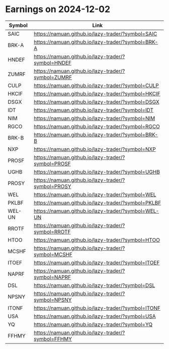 # Earnings on 2024-12-02

| Symbol | Link |
| ---| --- |
| SAIC | https://namuan.github.io/lazy-trader/?symbol=SAIC |
| BRK-A | https://namuan.github.io/lazy-trader/?symbol=BRK-A |
| HNDEF | https://namuan.github.io/lazy-trader/?symbol=HNDEF |
| ZUMRF | https://namuan.github.io/lazy-trader/?symbol=ZUMRF |
| CULP | https://namuan.github.io/lazy-trader/?symbol=CULP |
| HKCIF | https://namuan.github.io/lazy-trader/?symbol=HKCIF |
| DSGX | https://namuan.github.io/lazy-trader/?symbol=DSGX |
| IDT | https://namuan.github.io/lazy-trader/?symbol=IDT |
| NIM | https://namuan.github.io/lazy-trader/?symbol=NIM |
| RGCO | https://namuan.github.io/lazy-trader/?symbol=RGCO |
| BRK-B | https://namuan.github.io/lazy-trader/?symbol=BRK-B |
| NXP | https://namuan.github.io/lazy-trader/?symbol=NXP |
| PROSF | https://namuan.github.io/lazy-trader/?symbol=PROSF |
| UGHB | https://namuan.github.io/lazy-trader/?symbol=UGHB |
| PROSY | https://namuan.github.io/lazy-trader/?symbol=PROSY |
| WEL | https://namuan.github.io/lazy-trader/?symbol=WEL |
| PKLBF | https://namuan.github.io/lazy-trader/?symbol=PKLBF |
| WEL-UN | https://namuan.github.io/lazy-trader/?symbol=WEL-UN |
| RROTF | https://namuan.github.io/lazy-trader/?symbol=RROTF |
| HTOO | https://namuan.github.io/lazy-trader/?symbol=HTOO |
| MCSHF | https://namuan.github.io/lazy-trader/?symbol=MCSHF |
| ITOEF | https://namuan.github.io/lazy-trader/?symbol=ITOEF |
| NAPRF | https://namuan.github.io/lazy-trader/?symbol=NAPRF |
| DSL | https://namuan.github.io/lazy-trader/?symbol=DSL |
| NPSNY | https://namuan.github.io/lazy-trader/?symbol=NPSNY |
| ITONF | https://namuan.github.io/lazy-trader/?symbol=ITONF |
| USA | https://namuan.github.io/lazy-trader/?symbol=USA |
| YQ | https://namuan.github.io/lazy-trader/?symbol=YQ |
| FFHMY | https://namuan.github.io/lazy-trader/?symbol=FFHMY |
